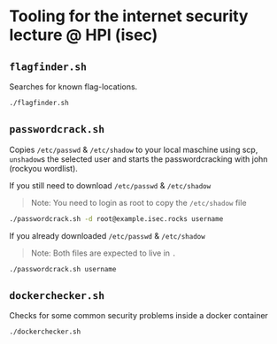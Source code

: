 # Tooling for the internet security lecture @ HPI (isec)

## `flagfinder.sh`

Searches for known flag-locations.

```sh
./flagfinder.sh
```

## `passwordcrack.sh`

Copies `/etc/passwd` & `/etc/shadow` to your local maschine using scp, `unshadow`s the selected user and starts the passwordcracking with john (rockyou wordlist).

If you still need to download `/etc/passwd` & `/etc/shadow`

> Note: You need to login as root to copy the `/etc/shadow` file

```sh
./passwordcrack.sh -d root@example.isec.rocks username
```

If you already downloaded `/etc/passwd` & `/etc/shadow`

> Note: Both files are expected to live in `.`

```sh
./passwordcrack.sh username
```

## `dockerchecker.sh`

Checks for some common security problems inside a docker container

```sh
./dockerchecker.sh
```
